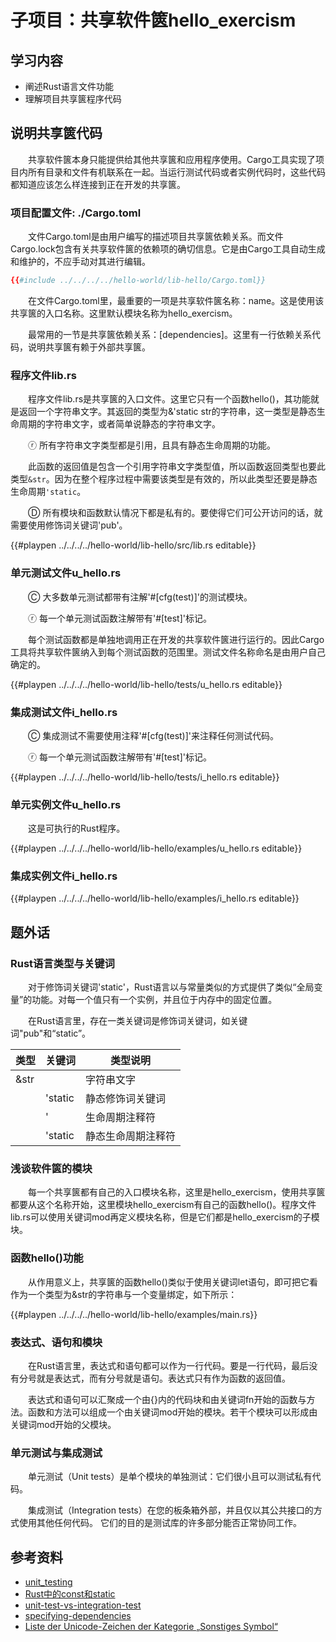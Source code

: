 # 子项目：共享软件篋hello_exercism

## 学习内容
- 阐述Rust语言文件功能
- 理解项目共享篋程序代码

## 说明共享篋代码

　　共享软件篋本身只能提供给其他共享篋和应用程序使用。Cargo工具实现了项目内所有目录和文件有机联系在一起。当运行测试代码或者实例代码时，这些代码都知道应该怎么样连接到正在开发的共享篋。

### 项目配置文件: ./Cargo.toml

　　文件Cargo.toml是由用户编写的描述项目共享篋依赖关系。而文件Cargo.lock包含有关共享软件篋的依赖项的确切信息。它是由Cargo工具自动生成和维护的，不应手动对其进行编辑。

```toml
{{#include ../../../../hello-world/lib-hello/Cargo.toml}}
```

　　在文件Cargo.toml里，最重要的一项是共享软件篋名称：name。这是使用该共享篋的入口名称。这里默认模块名称为hello_exercism。

　　最常用的一节是共享篋依赖关系：[dependencies]。这里有一行依赖关系代码，说明共享篋有赖于外部共享篋。

### 程序文件lib.rs

　　程序文件lib.rs是共享篋的入口文件。这里它只有一个函数hello()，其功能就是返回一个字符串文字。其返回的类型为&'static str的字符串，这一类型是静态生命周期的字符串文字，或者简单说静态的字符串文字。

　　ⓡ 所有字符串文字类型都是引用，且具有静态生命周期的功能。

　　此函数的返回值是包含一个引用字符串文字类型值，所以函数返回类型也要此类型`&str`。因为在整个程序过程中需要该类型是有效的，所以此类型还要是静态生命周期`'static`。

　　Ⓓ 所有模块和函数默认情况下都是私有的。要使得它们可公开访问的话，就需要使用修饰词关键词'pub'。

{{#playpen ../../../../hello-world/lib-hello/src/lib.rs editable}}

### 单元测试文件u_hello.rs

　　Ⓒ 大多数单元测试都带有注解'#[cfg(test)]'的测试模块。

　　ⓡ 每一个单元测试函数注解带有'#[test]'标记。

　　每个测试函数都是单独地调用正在开发的共享软件篋进行运行的。因此Cargo工具将共享软件篋纳入到每个测试函数的范围里。测试文件名称命名是由用户自己确定的。

{{#playpen ../../../../hello-world/lib-hello/tests/u_hello.rs editable}}

### 集成测试文件i_hello.rs

　　Ⓒ 集成测试不需要使用注释'#[cfg(test)]'来注释任何测试代码。

　　ⓡ 每一个单元测试函数注解带有'#[test]'标记。

{{#playpen ../../../../hello-world/lib-hello/tests/i_hello.rs editable}}

### 单元实例文件u_hello.rs

　　这是可执行的Rust程序。

{{#playpen ../../../../hello-world/lib-hello/examples/u_hello.rs editable}}

### 集成实例文件i_hello.rs

{{#playpen ../../../../hello-world/lib-hello/examples/i_hello.rs editable}}

## 题外话

### Rust语言类型与关键词

　　对于修饰词关键词'static'，Rust语言以与常量类似的方式提供了类似“全局变量”的功能。对每一个值只有一个实例，并且位于内存中的固定位置。

　　在Rust语言里，存在一类关键词是修饰词关键词，如关键词"pub"和“static”。

| 类型 | 关键词 | 类型说明 |
|---|---|---|
| &str |  	| 字符串文字 |
|  	| 'static | 静态修饰词关键词 |
|  	| ' | 生命周期注释符 |
|  	| 'static | 静态生命周期注释符 |

### 浅谈软件篋的模块

　　每一个共享篋都有自己的入口模块名称，这里是hello_exercism，使用共享篋都要从这个名称开始，这里模块hello_exercism有自己的函数hello()。程序文件lib.rs可以使用关键词mod再定义模块名称，但是它们都是hello_exercism的子模块。


### 函数hello()功能

　　从作用意义上，共享篋的函数hello()类似于使用关键词let语句，即可把它看作为一个类型为&str的字符串与一个变量绑定，如下所示：

{{#playpen ../../../../hello-world/lib-hello/examples/main.rs}}

### 表达式、语句和模块

　　在Rust语言里，表达式和语句都可以作为一行代码。要是一行代码，最后没有分号就是表达式，而有分号就是语句。表达式只有作为函数的返回值。

　　表达式和语句可以汇聚成一个由{}内的代码块和由关键词fn开始的函数与方法。函数和方法可以组成一个由关键词mod开始的模块。若干个模块可以形成由关键词mod开始的父模块。

### 单元测试与集成测试

　　单元测试（Unit tests）是单个模块的单独测试：它们很小且可以测试私有代码。

　　集成测试（Integration tests）在您的板条箱外部，并且仅以其公共接口的方式使用其他任何代码。 它们的目的是测试库的许多部分能否正常协同工作。

## 参考资料
- [unit_testing](https://doc.rust-lang.org/rust-by-example/testing/unit_testing.html)
- [Rust中的const和static](https://blog.csdn.net/s_lisheng/article/details/79287713)
- [unit-test-vs-integration-test](https://www.guru99.com/unit-test-vs-integration-test.html)
- [specifying-dependencies](https://doc.rust-lang.org/cargo/reference/specifying-dependencies.html)
- [Liste der Unicode-Zeichen der Kategorie „Sonstiges Symbol“](https://www.compart.com/de/unicode/category/So)